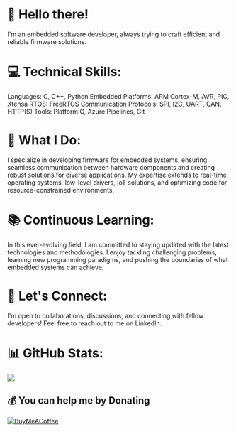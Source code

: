  # 👋 Hello there! 
 I'm an embedded software developer, always trying to craft efficient and reliable firmware solutions.

# 💻 Technical Skills:
Languages: C, C++, Python
Embedded Platforms: ARM Cortex-M, AVR, PIC, Xtensa
RTOS: FreeRTOS
Communication Protocols: SPI, I2C, UART, CAN, HTTP(S)
Tools: PlatformIO, Azure Pipelines, Git

# 🚀 What I Do:
I specialize in developing firmware for embedded systems, ensuring seamless communication between hardware components and creating robust solutions for diverse applications. My expertise extends to real-time operating systems, low-level drivers, IoT solutions, and optimizing code for resource-constrained environments.

# 📚 Continuous Learning:
In this ever-evolving field, I am committed to staying updated with the latest technologies and methodologies. I enjoy tackling challenging problems, learning new programming paradigms, and pushing the boundaries of what embedded systems can achieve.

# 🤝 Let's Connect:
I'm open to collaborations, discussions, and connecting with fellow developers! Feel free to reach out to me on LinkedIn.

# 📊 GitHub Stats:
![](https://github-readme-streak-stats.herokuapp.com/?user=brskt-dev&theme=highcontrast&hide_border=true)<br/>


  ## 💰 You can help me by Donating
  [![BuyMeACoffee](https://img.shields.io/badge/Buy%20Me%20a%20Coffee-ffdd00?style=for-the-badge&logo=buy-me-a-coffee&logoColor=black)](https://buymeacoffee.com/brsktdev) 

  
<!-- Proudly created with GPRM ( https://gprm.itsvg.in ) -->
